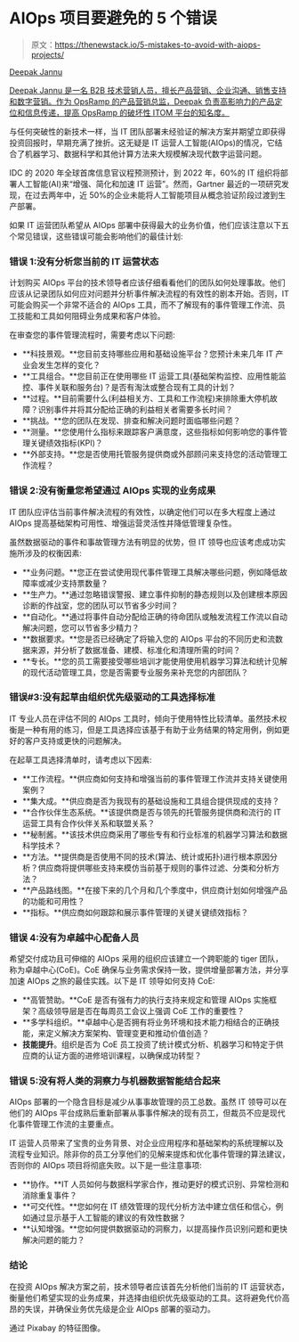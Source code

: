 # AIOps 项目要避免的 5 个错误

> 原文：<https://thenewstack.io/5-mistakes-to-avoid-with-aiops-projects/>

[](http://www.opsramp.com/)

[Deepak Jannu](http://www.opsramp.com/)

[Deepak Jannu 是一名 B2B 技术营销人员，擅长产品营销、企业沟通、销售支持和数字营销。作为 OpsRamp 的产品营销总监，Deepak 负责高影响力的产品定位和信息传递，提高 OpsRamp 的破坏性 ITOM 平台的知名度。](http://www.opsramp.com/)

[](http://www.opsramp.com/)[](http://www.opsramp.com/)

与任何突破性的新技术一样，当 IT 团队部署未经验证的解决方案并期望立即获得投资回报时，早期充满了挫折。这无疑是 IT 运营人工智能(AIOps)的情况，它结合了机器学习、数据科学和其他计算方法来大规模解决现代数字运营问题。

IDC 的 2020 年全球首席信息官议程预测预计，到 2022 年，60%的 IT 组织将部署人工智能(AI)来“增强、简化和加速 IT 运营”。然而，Gartner 最近的一项研究发现，在过去两年中，近 50%的企业未能将人工智能项目从概念验证阶段过渡到生产部署。

如果 IT 运营团队希望从 AIOps 部署中获得最大的业务价值，他们应该注意以下五个常见错误，这些错误可能会影响他们的最佳计划:

### **错误 1:没有分析您当前的 IT 运营状态**

计划购买 AIOps 平台的技术领导者应该仔细看看他们的团队如何处理事故。他们应该从记录团队如何应对问题并分析事件解决流程的有效性的剧本开始。否则，IT 可能会购买一个非常不适合的 AIOps 工具，而不了解现有的事件管理工作流、员工技能和工具如何阻碍业务成果和客户体验。

在审查您的事件管理流程时，需要考虑以下问题:

*   **科技景观。**您目前支持哪些应用和基础设施平台？您预计未来几年 IT 产业会发生怎样的变化？
*   **工具组合。**您目前正在使用哪些 IT 运营工具(基础架构监控、应用性能监控、事件关联和服务台)？是否有淘汰或整合现有工具的计划？
*   **过程。**目前需要什么(利益相关方、工具和工作流程)来排除重大停机故障？识别事件并将其分配给正确的利益相关者需要多长时间？
*   **挑战。**您的团队在发现、排查和解决问题时面临哪些问题？
*   **测量。**您使用什么指标来跟踪客户满意度，这些指标如何影响您的事件管理关键绩效指标(KPI)？
*   **外部支持。**您是否使用托管服务提供商或外部顾问来支持您的活动管理工作流程？

### **错误 2:没有衡量您希望通过 AIOps 实现的业务成果**

IT 团队应评估当前事件解决流程的有效性，以确定他们可以在多大程度上通过 AIOps 提高基础架构可用性、增强运营灵活性并降低管理复杂性。

虽然数据驱动的事件和事故管理方法有明显的优势，但 IT 领导也应该考虑成功实施所涉及的权衡因素:

*   **业务问题。**您正在尝试使用现代事件管理工具解决哪些问题，例如降低故障率或减少支持票数量？
*   **生产力。**通过忽略错误警报、建立事件抑制的静态规则以及创建根本原因诊断的作战室，您的团队可以节省多少时间？
*   **自动化。**通过将事件自动分配给正确的待命团队或触发流程工作流以自动解决问题，您可以节省多少精力？
*   **数据要求。**您是否已经确定了将输入您的 AIOps 平台的不同历史和流数据来源，并分析了数据准备、建模、标准化和清理所需的时间？
*   **专长。**您的员工需要接受哪些培训才能使用使用机器学习算法和统计见解的现代活动管理工具，您是否需要专业服务来补充您的内部团队？

### **错误#3:没有起草由组织优先级驱动的工具选择标准**

IT 专业人员在评估不同的 AIOps 工具时，倾向于使用特性比较清单。虽然技术权衡是一种有用的练习，但是工具选择应该基于有助于业务结果的特定用例，例如更好的客户支持或更快的问题解决。

在起草工具选择清单时，请考虑以下因素:

*   **工作流程。**供应商如何支持和增强当前的事件管理工作流并支持关键使用案例？
*   **集大成。**供应商是否为我现有的基础设施和工具组合提供现成的支持？
*   **合作伙伴生态系统。**该提供商是否与领先的托管服务提供商和流行的 IT 运营工具有合作伙伴关系和联盟关系？
*   **秘制酱。**该技术供应商采用了哪些专有和行业标准的机器学习算法和数据科学技术？
*   **方法。**提供商是否使用不同的技术(算法、统计或拓扑)进行根本原因分析？供应商将提供哪些支持来模仿当前基于规则的事件过滤、分类和分析方法？
*   **产品路线图。**在接下来的几个月和几个季度中，供应商计划如何增强产品的功能和可用性？
*   **指标。**供应商如何跟踪和展示事件管理的关键关键绩效指标？

### **错误 4:没有为卓越中心配备人员**

希望交付成功且可伸缩的 AIOps 采用的组织应该建立一个跨职能的 tiger 团队，称为卓越中心(CoE)。CoE 确保与业务需求保持一致，提供增量部署方法，并分享加速 AIOps 之旅的最佳实践。以下是 IT 领导如何支持 CoE:

*   **高管赞助。**CoE 是否有强有力的执行支持来规定和管理 AIOps 实施框架？高级领导层是否在每周员工会议上强调 CoE 工作的重要性？
*   **多学科组织。**卓越中心是否拥有将业务环境和技术能力相结合的正确技能，来定义解决方案架构、管理变更和推动价值创造？
*   **技能提升**。组织是否为 CoE 员工投资了统计模式分析、机器学习和特定于供应商的认证方面的进修培训课程，以确保成功转型？

### **错误 5:没有将人类的洞察力与机器数据智能结合起来**

AIOps 部署的一个隐含目标是减少从事事故管理的员工总数。虽然 IT 领导可以在他们的 AIOps 平台成熟后重新部署从事事件解决的现有员工，但裁员不应是现代化事件管理工作流的主要重点。

IT 运营人员带来了宝贵的业务背景、对企业应用程序和基础架构的系统理解以及流程专业知识。除非你的员工分享他们的见解来提炼和优化事件管理的算法建议，否则你的 AIOps 项目将彻底失败。以下是一些注意事项:

*   **协作。**IT 人员如何与数据科学家合作，推动更好的模式识别、异常检测和消除重复事件？
*   **可交代性。**您如何在 IT 绩效管理的现代分析方法中建立信任和信心，例如通过显示基于人工智能的建议的有效性数据？
*   **认知增强。**您如何提供数据驱动的洞察力，以提高操作员识别问题和更快解决问题的能力？

### 结论

在投资 AIOps 解决方案之前，技术领导者应该首先分析他们当前的 IT 运营状态，衡量他们希望实现的业务成果，并选择由组织优先级驱动的工具。这将避免代价高昂的失误，并确保业务优先级是企业 AIOps 部署的驱动力。

通过 Pixabay 的特征图像。

<svg xmlns:xlink="http://www.w3.org/1999/xlink" viewBox="0 0 68 31" version="1.1"><title>Group</title> <desc>Created with Sketch.</desc></svg>